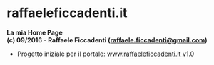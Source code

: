 # raffaeleficcadenti.it 
<strong>La mia Home Page</strong>
<br>
<strong>(c) 09/2016 - Raffaele Ficcadenti (<a href="mailto:raffaele.ficcadenti@gmail.com">raffaele.ficcadenti@gmail.com</a>) </strong>
<ul>
  <li>Progetto iniziale per il portale: <a href="http://www.raffaeleficcadenti.it" target="_blank"> www.raffaeleficcadenti.it </a> v1.0</li>
</ul>

